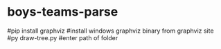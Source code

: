 # boys-teams-parse
#pip install graphviz
#install windows graphviz binary from graphviz site
#py draw-tree.py
#enter path of folder
